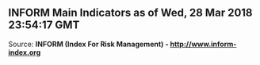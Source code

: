 ## INFORM Main Indicators as of Wed, 28 Mar 2018 23:54:17 GMT

Source: **INFORM (Index For Risk Management) - http://www.inform-index.org**